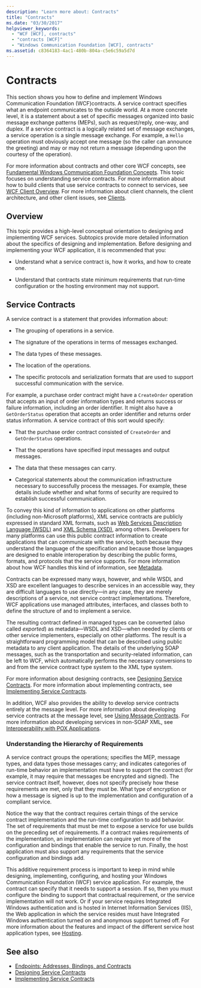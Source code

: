 ```yaml
---
description: "Learn more about: Contracts"
title: "Contracts"
ms.date: "03/30/2017"
helpviewer_keywords: 
  - "WCF [WCF], contracts"
  - "contracts [WCF]"
  - "Windows Communication Foundation [WCF], contracts"
ms.assetid: c8364183-4ac1-480b-804a-c5e6c59a5d7d
---
```

# Contracts

This section shows you how to define and implement Windows Communication Foundation (WCF)contracts. A service contract specifies what an endpoint communicates to the outside world. At a more concrete level, it is a statement about a set of specific messages organized into basic message exchange patterns (MEPs), such as request/reply, one-way, and duplex. If a service contract is a logically related set of message exchanges, a service operation is a single message exchange. For example, a `Hello` operation must obviously accept one message (so the caller can announce the greeting) and may or may not return a message (depending upon the courtesy of the operation).  
  
 For more information about contracts and other core WCF concepts, see [Fundamental Windows Communication Foundation Concepts](../fundamental-concepts.md). This topic focuses on understanding service contracts. For more information about how to build clients that use service contracts to connect to services, see [WCF Client Overview](../wcf-client-overview.md). For more information about client channels, the client architecture, and other client issues, see [Clients](clients.md).  
  
## Overview  

 This topic provides a high-level conceptual orientation to designing and implementing WCF services. Subtopics provide more detailed information about the specifics of designing and implementation. Before designing and implementing your WCF application, it is recommended that you:  
  
- Understand what a service contract is, how it works, and how to create one.  
  
- Understand that contracts state minimum requirements that run-time configuration or the hosting environment may not support.  
  
## Service Contracts  

 A service contract is a statement that provides information about:  
  
- The grouping of operations in a service.  
  
- The signature of the operations in terms of messages exchanged.  
  
- The data types of these messages.  
  
- The location of the operations.  
  
- The specific protocols and serialization formats that are used to support successful communication with the service.  
  
 For example, a purchase order contract might have a `CreateOrder` operation that accepts an input of order information types and returns success or failure information, including an order identifier. It might also have a `GetOrderStatus` operation that accepts an order identifier and returns order status information. A service contract of this sort would specify:  
  
- That the purchase order contract consisted of `CreateOrder` and `GetOrderStatus` operations.  
  
- That the operations have specified input messages and output messages.  
  
- The data that these messages can carry.  
  
- Categorical statements about the communication infrastructure necessary to successfully process the messages. For example, these details include whether and what forms of security are required to establish successful communication.  
  
 To convey this kind of information to applications on other platforms (including non-Microsoft platforms), XML service contracts are publicly expressed in standard XML formats, such as [Web Services Description Language (WSDL)](https://www.w3.org/TR/2001/NOTE-wsdl-20010315) and [XML Schema (XSD)](https://www.w3.org/XML/Schema), among others. Developers for many platforms can use this public contract information to create applications that can communicate with the service, both because they understand the language of the specification and because those languages are designed to enable interoperation by describing the public forms, formats, and protocols that the service supports. For more information about how WCF handles this kind of information, see [Metadata](metadata.md).  
  
 Contracts can be expressed many ways, however, and while WSDL and XSD are excellent languages to describe services in an accessible way, they are difficult languages to use directly—in any case, they are merely descriptions of a service, not service contract implementations. Therefore, WCF applications use managed attributes, interfaces, and classes both to define the structure of and to implement a service.  
  
 The resulting contract defined in managed types can be converted (also called *exported*) as metadata—WSDL and XSD—when needed by clients or other service implementers, especially on other platforms. The result is a straightforward programming model that can be described using public metadata to any client application. The details of the underlying SOAP messages, such as the transportation and security-related information, can be left to WCF, which automatically performs the necessary conversions to and from the service contract type system to the XML type system.  
  
 For more information about designing contracts, see [Designing Service Contracts](../designing-service-contracts.md). For more information about implementing contracts, see [Implementing Service Contracts](../implementing-service-contracts.md).  
  
 In addition, WCF also provides the ability to develop service contracts entirely at the message level. For more information about developing service contracts at the message level, see [Using Message Contracts](using-message-contracts.md). For more information about developing services in non-SOAP XML, see [Interoperability with POX Applications](interoperability-with-pox-applications.md).  
  
### Understanding the Hierarchy of Requirements  

 A service contract groups the operations; specifies the MEP, message types, and data types those messages carry; and indicates categories of run-time behavior an implementation must have to support the contract (for example, it may require that messages be encrypted and signed). The service contract itself, however, does not specify precisely how these requirements are met, only that they must be. What type of encryption or how a message is signed is up to the implementation and configuration of a compliant service.  
  
 Notice the way that the contract requires certain things of the service contract implementation and the run-time configuration to add behavior. The set of requirements that must be met to expose a service for use builds on the preceding set of requirements. If a contract makes requirements of the implementation, an implementation can require yet more of the configuration and bindings that enable the service to run. Finally, the host application must also support any requirements that the service configuration and bindings add.  
  
 This additive requirement process is important to keep in mind while designing, implementing, configuring, and hosting your Windows Communication Foundation (WCF) service application. For example, the contract can specify that it needs to support a session. If so, then you must configure the binding to support that contractual requirement, or the service implementation will not work. Or if your service requires Integrated Windows authentication and is hosted in Internet Information Services (IIS), the Web application in which the service resides must have Integrated Windows authentication turned on and anonymous support turned off. For more information about the features and impact of the different service host application types, see [Hosting](hosting.md).  
  
## See also

- [Endpoints: Addresses, Bindings, and Contracts](endpoints-addresses-bindings-and-contracts.md)
- [Designing Service Contracts](../designing-service-contracts.md)
- [Implementing Service Contracts](../implementing-service-contracts.md)

